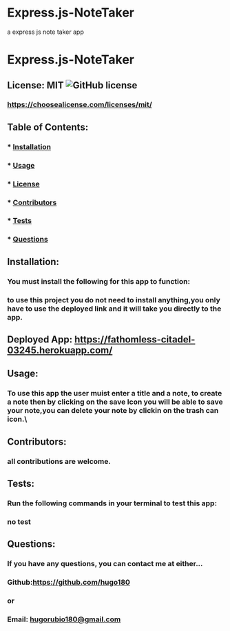# Express.js-NoteTaker
a express js note taker app
# Express.js-NoteTaker

  ## License: MIT  ![GitHub license](https://img.shields.io/github/license/Naereen/StrapDown.js.svg)
  ### https://choosealicense.com/licenses/mit/
  ## Table of Contents:
  ###  * [Installation](#installation)
  ###  * [Usage](#usage)
  ###  * [License](#license)
  ###  * [Contributors](#contributors)
  ###  * [Tests](#tests)
  ###  * [Questions](#questions)
  ## Installation:
  ### You must install the following for this app to function:
  ### to use this project you do not need to install anything,you only have to use the deployed link and it will take you directly to the app.
  ## Deployed App: https://fathomless-citadel-03245.herokuapp.com/ 
  ## Usage:
  ### To use this app the user muist enter a title and a note, to create a note then by clicking on the save Icon you will be able to save your note,you can delete your note by clickin on the trash can icon.\
  ## Contributors:
  ### all contributions are welcome.
  ## Tests:
  ### Run the following commands in your terminal to test this app:
  ### no test
  ## Questions:
  ### If you have any questions, you can contact me at either...
  ### Github:https://github.com/hugo180 
  ### or
  ### Email: 	hugorubio180@gmail.com
